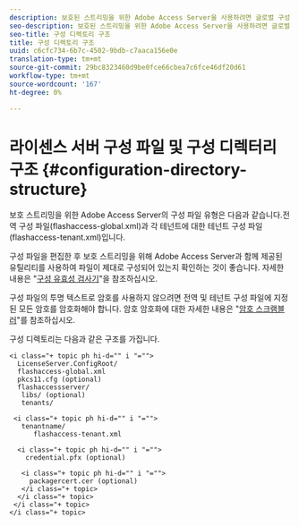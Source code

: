 ```yaml
---
description: 보호된 스트리밍을 위한 Adobe Access Server을 사용하려면 글로벌 구성 파일(flashaccess-global.xml)과 각 테넌트에 대한 테넌트 구성 파일(flashaccess-tenant.xml)의 두 가지 유형의 구성 파일이 필요합니다.
seo-description: 보호된 스트리밍을 위한 Adobe Access Server을 사용하려면 글로벌 구성 파일(flashaccess-global.xml)과 각 테넌트에 대한 테넌트 구성 파일(flashaccess-tenant.xml)의 두 가지 유형의 구성 파일이 필요합니다.
seo-title: 구성 디렉토리 구조
title: 구성 디렉토리 구조
uuid: c6cfc734-6b7c-4502-9bdb-c7aaca156e0e
translation-type: tm+mt
source-git-commit: 29bc8323460d9be0fce66cbea7c6fce46df20d61
workflow-type: tm+mt
source-wordcount: '167'
ht-degree: 0%

---
```



# 라이센스 서버 구성 파일 및 구성 디렉터리 구조 {#configuration-directory-structure}

보호 스트리밍을 위한 Adobe Access Server의 구성 파일 유형은 다음과 같습니다.전역 구성 파일(flashaccess-global.xml)과 각 테넌트에 대한 테넌트 구성 파일(flashaccess-tenant.xml)입니다.

구성 파일을 편집한 후 보호 스트리밍을 위해 Adobe Access Server과 함께 제공된 유틸리티를 사용하여 파일이 제대로 구성되어 있는지 확인하는 것이 좋습니다. 자세한 내용은 &quot;[구성 유효성 검사기](../../aaxs-protected-streaming/aaxs-protected-streaming-utilities/configuration-validator.md)&quot;을 참조하십시오.

구성 파일의 투명 텍스트로 암호를 사용하지 않으려면 전역 및 테넌트 구성 파일에 지정된 모든 암호를 암호화해야 합니다. 암호 암호화에 대한 자세한 내용은 &quot;[암호 스크램블러](../../aaxs-protected-streaming/aaxs-protected-streaming-utilities/password-scrambler.md)&quot;를 참조하십시오.

구성 디렉토리는 다음과 같은 구조를 가집니다.

```
<i class="+ topic ph hi-d="" i "="">
  LicenseServer.ConfigRoot/  
  flashaccess-global.xml  
  pkcs11.cfg (optional)  
  flashaccessserver/  
   libs/ (optional)  
   tenants/  
     
 <i class="+ topic ph hi-d="" i "="">
   tenantname/  
      flashaccess-tenant.xml  
       
  <i class="+ topic ph hi-d="" i "="">
    credential.pfx (optional)  
        
   <i class="+ topic ph hi-d="" i "="">
     packagercert.cer (optional) 
   </i class="+ topic> 
  </i class="+ topic> 
 </i class="+ topic> 
</i class="+ topic>
```

